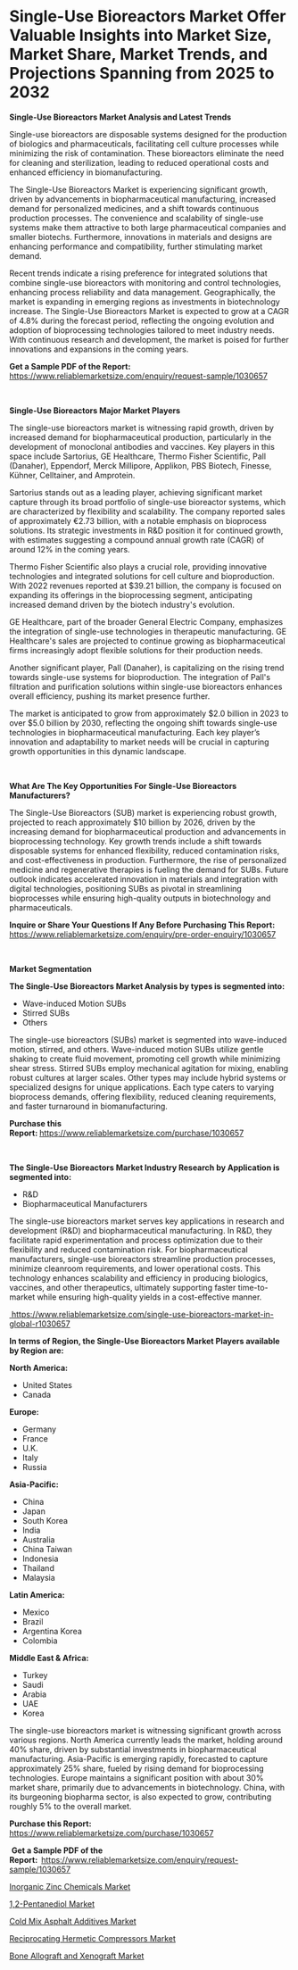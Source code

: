 <p><h1>Single-Use Bioreactors Market Offer Valuable Insights into Market Size, Market Share, Market Trends, and Projections Spanning from 2025 to 2032</h1></p><p><strong>Single-Use Bioreactors Market Analysis and Latest Trends</strong></p>
<p><p>Single-use bioreactors are disposable systems designed for the production of biologics and pharmaceuticals, facilitating cell culture processes while minimizing the risk of contamination. These bioreactors eliminate the need for cleaning and sterilization, leading to reduced operational costs and enhanced efficiency in biomanufacturing.</p><p>The Single-Use Bioreactors Market is experiencing significant growth, driven by advancements in biopharmaceutical manufacturing, increased demand for personalized medicines, and a shift towards continuous production processes. The convenience and scalability of single-use systems make them attractive to both large pharmaceutical companies and smaller biotechs. Furthermore, innovations in materials and designs are enhancing performance and compatibility, further stimulating market demand.</p><p>Recent trends indicate a rising preference for integrated solutions that combine single-use bioreactors with monitoring and control technologies, enhancing process reliability and data management. Geographically, the market is expanding in emerging regions as investments in biotechnology increase. The Single-Use Bioreactors Market is expected to grow at a CAGR of 4.8% during the forecast period, reflecting the ongoing evolution and adoption of bioprocessing technologies tailored to meet industry needs. With continuous research and development, the market is poised for further innovations and expansions in the coming years.</p></p>
<p><strong>Get a Sample PDF of the Report:&nbsp;</strong> <a href="https://www.reliablemarketsize.com/enquiry/request-sample/1030657?utm_campaign=1895&utm_medium=2&utm_source=Github&utm_content=ia&utm_term=21032025&utm_id=single-use-bioreactors">https://www.reliablemarketsize.com/enquiry/request-sample/1030657</a></p>
<p>&nbsp;</p>
<p><strong>Single-Use Bioreactors Major Market Players</strong></p>
<p><p>The single-use bioreactors market is witnessing rapid growth, driven by increased demand for biopharmaceutical production, particularly in the development of monoclonal antibodies and vaccines. Key players in this space include Sartorius, GE Healthcare, Thermo Fisher Scientific, Pall (Danaher), Eppendorf, Merck Millipore, Applikon, PBS Biotech, Finesse, Kühner, Celltainer, and Amprotein.</p><p>Sartorius stands out as a leading player, achieving significant market capture through its broad portfolio of single-use bioreactor systems, which are characterized by flexibility and scalability. The company reported sales of approximately €2.73 billion, with a notable emphasis on bioprocess solutions. Its strategic investments in R&D position it for continued growth, with estimates suggesting a compound annual growth rate (CAGR) of around 12% in the coming years.</p><p>Thermo Fisher Scientific also plays a crucial role, providing innovative technologies and integrated solutions for cell culture and bioproduction. With 2022 revenues reported at $39.21 billion, the company is focused on expanding its offerings in the bioprocessing segment, anticipating increased demand driven by the biotech industry's evolution.</p><p>GE Healthcare, part of the broader General Electric Company, emphasizes the integration of single-use technologies in therapeutic manufacturing. GE Healthcare's sales are projected to continue growing as biopharmaceutical firms increasingly adopt flexible solutions for their production needs.</p><p>Another significant player, Pall (Danaher), is capitalizing on the rising trend towards single-use systems for bioproduction. The integration of Pall's filtration and purification solutions within single-use bioreactors enhances overall efficiency, pushing its market presence further.</p><p>The market is anticipated to grow from approximately $2.0 billion in 2023 to over $5.0 billion by 2030, reflecting the ongoing shift towards single-use technologies in biopharmaceutical manufacturing. Each key player’s innovation and adaptability to market needs will be crucial in capturing growth opportunities in this dynamic landscape.</p></p>
<p>&nbsp;</p>
<p><strong>What Are The Key Opportunities For Single-Use Bioreactors Manufacturers?</strong></p>
<p><p>The Single-Use Bioreactors (SUB) market is experiencing robust growth, projected to reach approximately $10 billion by 2026, driven by the increasing demand for biopharmaceutical production and advancements in bioprocessing technology. Key growth trends include a shift towards disposable systems for enhanced flexibility, reduced contamination risks, and cost-effectiveness in production. Furthermore, the rise of personalized medicine and regenerative therapies is fueling the demand for SUBs. Future outlook indicates accelerated innovation in materials and integration with digital technologies, positioning SUBs as pivotal in streamlining bioprocesses while ensuring high-quality outputs in biotechnology and pharmaceuticals.</p></p>
<p><strong>Inquire or Share Your Questions If Any Before Purchasing This Report:</strong> <a href="https://www.reliablemarketsize.com/enquiry/pre-order-enquiry/1030657?utm_campaign=1895&utm_medium=2&utm_source=Github&utm_content=ia&utm_term=21032025&utm_id=single-use-bioreactors">https://www.reliablemarketsize.com/enquiry/pre-order-enquiry/1030657</a></p>
<p>&nbsp;</p>
<p><strong>Market Segmentation</strong></p>
<p><strong>The Single-Use Bioreactors Market Analysis by types is segmented into:</strong></p>
<p><ul><li>Wave-induced Motion SUBs</li><li>Stirred SUBs</li><li>Others</li></ul></p>
<p><p>The single-use bioreactors (SUBs) market is segmented into wave-induced motion, stirred, and others. Wave-induced motion SUBs utilize gentle shaking to create fluid movement, promoting cell growth while minimizing shear stress. Stirred SUBs employ mechanical agitation for mixing, enabling robust cultures at larger scales. Other types may include hybrid systems or specialized designs for unique applications. Each type caters to varying bioprocess demands, offering flexibility, reduced cleaning requirements, and faster turnaround in biomanufacturing.</p></p>
<p><strong>Purchase this Report:&nbsp;</strong><a href="https://www.reliablemarketsize.com/purchase/1030657?utm_campaign=1895&utm_medium=2&utm_source=Github&utm_content=ia&utm_term=21032025&utm_id=single-use-bioreactors">https://www.reliablemarketsize.com/purchase/1030657</a></p>
<p>&nbsp;</p>
<p><strong>The Single-Use Bioreactors Market Industry Research by Application is segmented into:</strong></p>
<p><ul><li>R&D</li><li>Biopharmaceutical Manufacturers</li></ul></p>
<p><p>The single-use bioreactors market serves key applications in research and development (R&D) and biopharmaceutical manufacturing. In R&D, they facilitate rapid experimentation and process optimization due to their flexibility and reduced contamination risk. For biopharmaceutical manufacturers, single-use bioreactors streamline production processes, minimize cleanroom requirements, and lower operational costs. This technology enhances scalability and efficiency in producing biologics, vaccines, and other therapeutics, ultimately supporting faster time-to-market while ensuring high-quality yields in a cost-effective manner.</p></p>
<p><a href="https://www.reliablemarketsize.com/single-use-bioreactors-market-in-global-r1030657?utm_campaign=1895&utm_medium=2&utm_source=Github&utm_content=ia&utm_term=21032025&utm_id=single-use-bioreactors">&nbsp;https://www.reliablemarketsize.com/single-use-bioreactors-market-in-global-r1030657</a></p>
<p><strong>In terms of Region, the Single-Use Bioreactors Market Players available by Region are:</strong></p>
<p>
    <p> <strong> North America: </strong>
        <ul>
            <li>United States</li>
            <li>Canada</li>
        </ul>
        </p> 
    <p> <strong> Europe: </strong>
        <ul>
            <li>Germany</li>
            <li>France</li>
            <li>U.K.</li>
            <li>Italy</li>
            <li>Russia</li>
        </ul>
        </p> 
    <p> <strong> Asia-Pacific: </strong>
        <ul>
            <li>China</li>
            <li>Japan</li>
            <li>South Korea</li>
            <li>India</li>
            <li>Australia</li>
            <li>China Taiwan</li>
            <li>Indonesia</li>
            <li>Thailand</li>
            <li>Malaysia</li>
        </ul>
        </p> 
    <p> <strong> Latin America: </strong>
        <ul>
            <li>Mexico</li>
            <li>Brazil</li>
            <li>Argentina Korea</li>
            <li>Colombia</li>
        </ul>
        </p> 
    <p> <strong> Middle East & Africa: </strong>
        <ul>
            <li>Turkey</li>
            <li>Saudi</li>
            <li>Arabia</li>
            <li>UAE</li>
            <li>Korea</li>
        </ul>
    </p>
    </p>
<p><p>The single-use bioreactors market is witnessing significant growth across various regions. North America currently leads the market, holding around 40% share, driven by substantial investments in biopharmaceutical manufacturing. Asia-Pacific is emerging rapidly, forecasted to capture approximately 25% share, fueled by rising demand for bioprocessing technologies. Europe maintains a significant position with about 30% market share, primarily due to advancements in biotechnology. China, with its burgeoning biopharma sector, is also expected to grow, contributing roughly 5% to the overall market.</p></p>
<p><strong>Purchase this Report: </strong><a href="https://www.reliablemarketsize.com/purchase/1030657?utm_campaign=1895&utm_medium=2&utm_source=Github&utm_content=ia&utm_term=21032025&utm_id=single-use-bioreactors">https://www.reliablemarketsize.com/purchase/1030657</a></p>
<p>&nbsp;<strong>Get a Sample PDF of the Report:&nbsp;&nbsp;</strong><a href="https://www.reliablemarketsize.com/enquiry/request-sample/1030657?utm_campaign=1895&utm_medium=2&utm_source=Github&utm_content=ia&utm_term=21032025&utm_id=single-use-bioreactors">https://www.reliablemarketsize.com/enquiry/request-sample/1030657</a></p>
<p><strong></strong></p>
<p><p><a href="https://github.com/eymermanda0p/Market-Research-Report-List-1/blob/main/inorganic-zinc-chemicals-market.md?utm_campaign=1895&utm_medium=2&utm_source=Github&utm_content=ia&utm_term=21032025&utm_id=single-use-bioreactors">Inorganic Zinc Chemicals Market</a></p><p><a href="https://github.com/nagateyisu29/Market-Research-Report-List-1/blob/main/12-pentanediol-market.md?utm_campaign=1895&utm_medium=2&utm_source=Github&utm_content=ia&utm_term=21032025&utm_id=single-use-bioreactors">1,2-Pentanediol Market</a></p><p><a href="https://github.com/rokiahgrendy/Market-Research-Report-List-1/blob/main/cold-mix-asphalt-additives-market.md?utm_campaign=1895&utm_medium=2&utm_source=Github&utm_content=ia&utm_term=21032025&utm_id=single-use-bioreactors">Cold Mix Asphalt Additives Market</a></p><p><a href="https://github.com/weisonmanych/Market-Research-Report-List-1/blob/main/reciprocating-hermetic-compressors-market.md?utm_campaign=1895&utm_medium=2&utm_source=Github&utm_content=ia&utm_term=21032025&utm_id=single-use-bioreactors">Reciprocating Hermetic Compressors Market</a></p><p><a href="https://github.com/guzasbahsas/Market-Research-Report-List-1/blob/main/bone-allograft-and-xenograft-market.md?utm_campaign=1895&utm_medium=2&utm_source=Github&utm_content=ia&utm_term=21032025&utm_id=single-use-bioreactors">Bone Allograft and Xenograft Market</a></p></p>